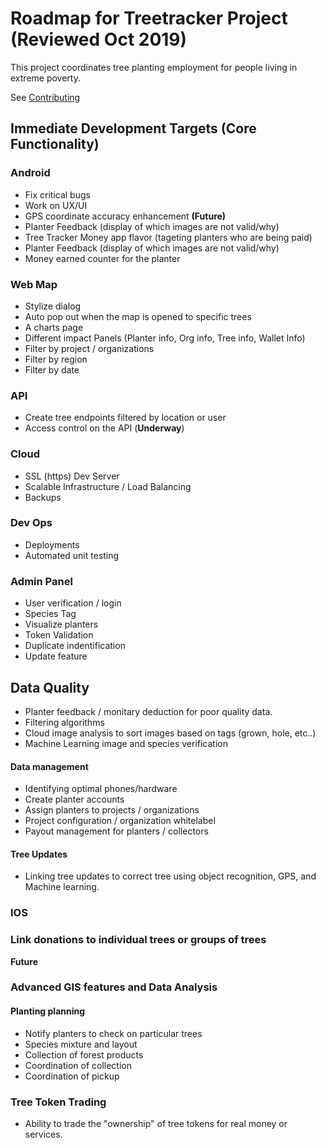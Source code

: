 # Roadmap for Treetracker Project (Reviewed Oct 2019)

This project coordinates tree planting employment for people living in extreme poverty.

See [Contributing](https://github.com/Greenstand/Development-Overview/blob/master/Contributing.md) 

## Immediate Development Targets (Core Functionality)

### Android

+ Fix critical bugs
+ Work on UX/UI
+ GPS coordinate accuracy enhancement
**(Future)**
+ Planter Feedback (display of which images are not valid/why) 
+ Tree Tracker Money app flavor (tageting planters who are being paid)
+ Planter Feedback (display of which images are not valid/why) 
+ Money earned counter for the planter


### Web Map

+ Stylize dialog
+ Auto pop out when the map is opened to specific trees
+ A charts page
+ Different impact Panels (Planter info, Org info, Tree info, Wallet Info)
+ Filter by project / organizations
+ Filter by region
+ Filter by date

### API

+ Create tree endpoints filtered by location or user
+ Access control on the API  (**Underway**)
  
### Cloud

+ SSL (https) Dev Server
+ Scalable Infrastructure / Load Balancing
+ Backups

### Dev Ops
+ Deployments
+ Automated unit testing

### Admin Panel
+ User verification / login
+ Species Tag 
+ Visualize planters
+ Token Validation
+ Duplicate indentification
+ Update feature

## Data Quality
+ Planter feedback / monitary deduction for poor quality data.
+ Filtering algorithms
+ Cloud image analysis to sort images based on tags (grown, hole, etc..)
+ Machine Learning image and species verification

#### Data management
+ Identifying optimal phones/hardware 
+ Create planter accounts
+ Assign planters to projects / organizations
+ Project configuration / organization whitelabel
+ Payout management for planters / collectors

#### Tree Updates
+ Linking tree updates to correct tree using object recognition, GPS, and Machine learning.

### IOS

### Link donations to individual trees or groups of trees
**Future**
### Advanced GIS features and Data Analysis

#### Planting planning
+ Notify planters to check on particular trees
+ Species mixture and layout
+ Collection of forest products
+ Coordination of collection
+ Coordination of pickup

### Tree Token Trading
+ Ability to trade the "ownership" of tree tokens for real money or services.
